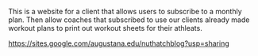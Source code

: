 This is a website for a client that allows users to subscribe to a monthly plan. Then allow coaches that subscribed to use our clients already made workout plans to print out workout sheets for their athleats. 

https://sites.google.com/augustana.edu/nuthatchblog?usp=sharing
